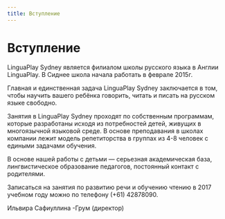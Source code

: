 ```yaml
---
title: Вступление
---
```

Вступление
==========


LinguaPlay Sydney является филиалом школы русского языка в Англии LinguaPlay. В Сиднее школа начала работать в феврале 2015г.

Главная и единственная задача LinguaPlay Sydney заключается в том, чтобы научить вашего ребёнка говорить, читать и писать на русском языке свободно.

Занятия в LinguaPlay Sydney проходят по собственным программам, которые разработаны исходя из потребностей детей, живущих в многоязычной языковой среде. В основе преподавания в школах компании лежит модель репетиторства в группах из 4-8 человек с едиными задачами обучения.

В основе нашей работы с детьми — серьезная академическая база, лингвистическое образование педагогов, постоянный контакт с родителями.

Записаться на занятия по развитию речи и обучению чтению в 2017 учебном году можно по телефону (+61) 42878090.

Ильвира Сафиуллина -Грум (директор)
